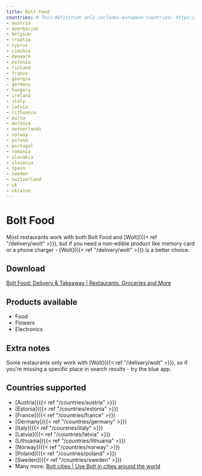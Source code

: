 ```yaml
---
title: Bolt Food
countries: # This definition only includes european countries: https://bolt.eu/en/cities/
- austria
- azerbaijan
- belgium
- croatia
- cyprus
- czechia
- denmark
- estonia
- finland
- france
- georgia
- germany
- hungary
- ireland
- italy
- latvia
- lithuania
- malta
- moldova
- netherlands
- norway
- poland
- portugal
- romania
- slovakia
- slovenia
- spain
- sweden
- switzerland
- uk
- ukraine
---
```


# Bolt Food
Most restaurants work with both Bolt Food and [Wolt]({{< ref "/delivery/wolt" >}}), but if you need a non-edible product like memory card or a phone charger - [Wolt]({{< ref "/delivery/wolt" >}}) is a better choice.

## Download
[Bolt Food: Delivery & Takeaway | Restaurants, Groceries and More](https://bolt.eu/food/)

## Products available
- Food
- Flowers
- Electronics

## Extra notes
Some restaurants only work with [Wolt]({{< ref "/delivery/wolt" >}}), so if you're missing a specific place in search results - try the blue app.

## Countries supported
- [Austria]({{< ref "/countries/austria" >}})
- [Estonia]({{< ref "/countries/estonia" >}})
- [France]({{< ref "/countries/france" >}})
- [Germany]({{< ref "/countries/germany" >}})
- [Italy]({{< ref "/countries/italy" >}})
- [Latvia]({{< ref "/countries/latvia" >}})
- [Lithuania]({{< ref "/countries/lithuania" >}})
- [Norway]({{< ref "/countries/norway" >}})
- [Poland]({{< ref "/countries/poland" >}})
- [Sweden]({{< ref "/countries/sweden" >}})
- Many more: [Bolt cities | Use Bolt in cities around the world](https://bolt.eu/en/cities/) 

